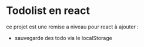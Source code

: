 # Todolist en react
ce projet est une remise a niveau pour react
à ajouter :
- sauvegarde des todo via le localStorage